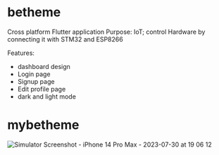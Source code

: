 # betheme

Cross platform Flutter application
Purpose: IoT; control Hardware by connecting it with STM32 and ESP8266

Features:
- dashboard design
- Login page
- Signup page
- Edit profile page
- dark and light mode
# mybetheme



![Simulator Screenshot - iPhone 14 Pro Max - 2023-07-30 at 19 06 12](https://github.com/moafkaljabi/betheme/assets/62897604/0f2cc4fe-f8c0-4ef8-868c-458bb368a97d)
